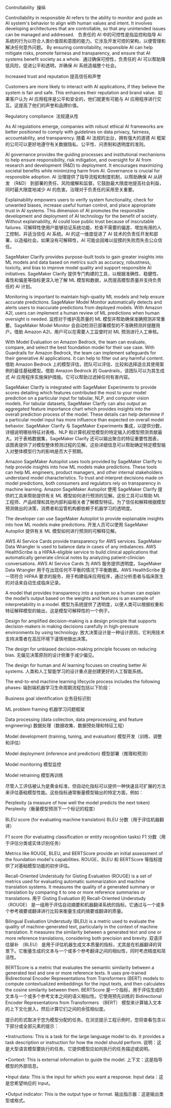 Controllability  操纵

Controllability in responsible AI refers to the ability to monitor and guide an AI system's behavior to align with human values and intent. It involves developing architectures that are controllable, so that any unintended issues can be managed and addressed.  
负责任的 AI 中的可控性是指监控和指导 AI 系统的行为以符合人类价值观和意图的能力。它涉及开发可控的架构，以便管理和解决任何意外问题。
By ensuring controllability, responsible AI can help mitigate risks, promote fairness and transparency, and ensure that AI systems benefit society as a whole. 
通过确保可控性，负责任的 AI 可以帮助降低风险，促进公平和透明，并确保 AI 系统造福整个社会。

Increased trust and reputation
提高信任和声誉

Customers are more likely to interact with AI applications, if they believe the system is fair and safe. This enhances their reputation and brand value. 
如果客户认为 AI 应用程序是公平和安全的，他们就更有可能与 AI 应用程序进行交互。这提高了他们的声誉和品牌价值。

Regulatory compliance  法规遵从性

As AI regulations emerge, companies with robust ethical AI frameworks are better positioned to comply with guidelines on data privacy, fairness, accountability, and transparency.
随着 AI 法规的出台，拥有强大的道德 AI 框架的公司可以更好地遵守有关数据隐私、公平性、问责制和透明度的准则。

AI governance provides the guiding processes and institutional mechanisms to help ensure responsibility, risk mitigation, and oversight for AI from research and development (R&D) to deployment. It encourages maximizing societal benefits while minimizing harm from AI. Governance is crucial for responsible adoption.
AI 治理提供了指导流程和制度机制，以帮助确保 AI 从研发 （R&D） 到部署的责任、风险缓解和监督。它鼓励最大限度地提高社会利益，同时最大限度地减少 AI 的危害。治理对于负责任的采用至关重要。


Explainability empowers users to verify system functionality, check for unwanted biases, increase useful human control, and place appropriate trust in AI systems. This dimension of AI promotes the responsible development and deployment of AI technology for the benefit of society. Without explainability, AI could lose public trust because of inscrutable failures.
可解释性使用户能够验证系统功能、检查不需要的偏差、增加有用的人工控制，并适当信任 AI 系统。AI 的这一维度促进了 AI 技术的负责任开发和部署，以造福社会。如果没有可解释性，AI 可能会因难以捉摸的失败而失去公众信任。

SageMaker Clarify provides purpose-built tools to gain greater insights into ML models and data based on metrics such as accuracy, robustness, toxicity, and bias to improve model quality and support responsible AI initiatives.
SageMaker Clarify 提供专门构建的工具，以根据准确性、稳健性、毒性和偏差等指标更深入地了解 ML 模型和数据，从而提高模型质量并支持负责任的 AI 计划。

Monitoring is important to maintain high-quality ML models and help ensure accurate predictions. SageMaker Model Monitor automatically detects and alerts users to inaccurate predictions from deployed models. With Amazon A2I, users can implement a human review of ML predictions when human oversight is needed.
监控对于维护高质量的 ML 模型并帮助确保准确预测非常重要。SageMaker Model Monitor 会自动检测已部署模型的不准确预测并提醒用户。借助 Amazon A2I，用户可以在需要人工监督时对 ML 预测进行人工审核。

With Model Evaluation on Amazon Bedrock, the team can evaluate, compare, and select the best foundation model for their use case. With Guardrails for Amazon Bedrock, the team can implement safeguards for their generative AI applications. It can help to filter out any harmful content.
借助 Amazon Bedrock 上的模型评估，团队可以评估、比较和选择适合其使用案例的最佳基础模型。借助 Amazon Bedrock 的 Guardrails，该团队可以为其生成式 AI 应用程序实施保护措施。它可以帮助过滤掉任何有害内容。

SageMaker Clarify is integrated with SageMaker Experiments to provide scores detailing which features contributed the most to your model prediction on a particular input for tabular, NLP, and computer vision models. For tabular datasets, SageMaker Clarify can also output an aggregated feature importance chart which provides insights into the overall prediction process of the model. These details can help determine if a particular model input has more influence than expected on overall model behavior.
SageMaker Clarify 与 SageMaker Experiments 集成，以提供分数，详细说明哪些特征对表格、NLP 和计算机视觉模型的特定输入的模型预测贡献最大。对于表格数据集，SageMaker Clarify 还可以输出聚合的特征重要性图表，该图表提供了对模型整体预测过程的见解。这些详细信息可以帮助确定特定模型输入对整体模型行为的影响是否大于预期。

Amazon SageMaker Autopilot uses tools provided by SageMaker Clarify to help provide insights into how ML models make predictions. These tools can help ML engineers, product managers, and other internal stakeholders understand model characteristics. To trust and interpret decisions made on model predictions, both consumers and regulators rely on transparency in machine learning.
Amazon SageMaker Autopilot 使用 SageMaker Clarify 提供的工具来帮助提供有关 ML 模型如何进行预测的见解。这些工具可以帮助 ML 工程师、产品经理和其他内部利益相关者了解模型特征。为了信任和解释根据模型预测做出的决策，消费者和监管机构都依赖于机器学习的透明度。

The developer can use SageMaker Autopilot to provide explainable insights into how ML models make predictions.
开发人员可以使用 SageMaker Autopilot 提供有关 ML 模型如何进行预测的可解释见解。

AWS AI Service Cards provide transparency for AWS services. SageMaker Data Wrangler is used to balance data in cases of any imbalances. AWS HealthScribe is a HIPAA-eligible service to build clinical applications that automatically generate clinical notes by analyzing patient-clinician conversations.
AWS AI Service Cards 为 AWS 服务提供透明度。SageMaker Data Wrangler 用于在出现任何不平衡的情况下平衡数据。AWS HealthScribe 是一项符合 HIPAA 要求的服务，用于构建临床应用程序，通过分析患者与临床医生的对话来自动生成临床记录。

A model that provides transparency into a system so a human can explain the model’s output based on the weights and features is an example of interpretability in a model.
模型为系统提供了透明度，以便人类可以根据权重和特征解释模型的输出，这是模型可解释性的一个例子。

Design for amplified decision-making is a design principle that supports decision-makers in making decisions carefully in high-pressure environments by using technology.
放大决策设计是一种设计原则，它利用技术支持决策者在高压环境下谨慎地做出决策。

The design for unbiased decision-making principle focuses on reducing bias. 
无偏见决策原则的设计侧重于减少偏见。

The design for human and AI learning focuses on creating better AI systems. 
人类和人工智能学习的设计重点是创建更好的人工智能系统。



The end-to-end machine learning lifecycle process includes the following phases: 
端到端机器学习生命周期流程包括以下阶段：

Business goal identification 业务目标识别

ML problem framing  机器学习问题框架

Data processing (data collection, data preprocessing, and feature engineering) 数据处理（数据收集、数据预处理和特征工程）

Model development (training, tuning, and evaluation) 模型开发（训练、调整和评估）

Model deployment (inference and prediction) 模型部署（推理和预测）

Model monitoring  模型监控

Model retraining  模型再训练


尽管人工评估被认为是黄金标准，但自动化指标可以提供一种快速且可扩展的方法来评估基础模型性能。这些指标通常衡量模型输出的特定方面，例如：

Perplexity (a measure of how well the model predicts the next token) Perplexity（衡量模型预测下一个标记的程度）

BLEU score (for evaluating machine translation) BLEU 分数（用于评估机器翻译）

F1 score (for evaluating classification or entity recognition tasks) F1 分数（用于评估分类或实体识别任务）

Metrics like ROUGE, BLEU, and BERTScore provide an initial assessment of the foundation model's capabilities. ROUGE、BLEU 和 BERTScore 等指标提供了对基础模型功能的初步评估。

Recall-Oriented Understudy for Gisting Evaluation (ROUGE) is a set of metrics used for evaluating automatic summarization and machine translation systems. It measures the quality of a generated summary or translation by comparing it to one or more reference summaries or translations.
用于 Gisting Evaluation 的 Recall-Oriented Understudy （ROUGE） 是一组用于评估自动摘要和机器翻译系统的指标。它通过与一个或多个参考摘要或翻译进行比较来衡量生成的摘要或翻译的质量。

Bilingual Evaluation Understudy (BLEU) is a metric used to evaluate the quality of machine-generated text, particularly in the context of machine translation. It measures the similarity between a generated text and one or more reference translations, considering both precision and brevity.
双语评估替补 （BLEU） 是用于评估机器生成文本质量的指标，尤其是在机器翻译的背景下。它衡量生成的文本与一个或多个参考翻译之间的相似性，同时考虑精度和简洁性。

BERTScore is a metric that evaluates the semantic similarity between a generated text and one or more reference texts. It uses pre-trained Bidirectional Encoder Representations from Transformers (BERT) models to compute contextualized embeddings for the input texts, and then calculates the cosine similarity between them.
BERTScore 是一个指标，用于评估生成的文本与一个或多个参考文本之间的语义相似性。它使用预先训练的 Bidirectional Encoder Representations from Transformers （BERT） 模型来计算输入文本的上下文化嵌入，然后计算它们之间的余弦相似度。


提示的形式取决于您为模型分配的任务。在浏览提示工程示例时，您将查看包含以下部分或全部元素的提示：

•Instructions: This is a task for the large language model to do. It provides a task description or instruction for how the model should perform.
说明：这是大型语言模型要执行的任务。它提供模型应如何执行的任务描述或说明。

•Context: This is external information to guide the model.
上下文：这是指导模型的外部信息。

•Input data: This is the input for which you want a response.
Input data：这是您希望响应的 Input。

•Output indicator: This is the output type or format.
输出指示器：这是输出类型或格式。
